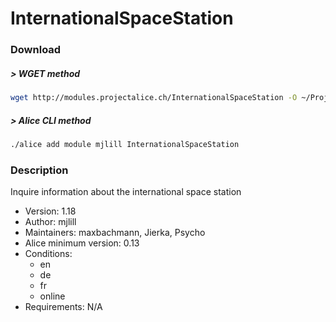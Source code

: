 # InternationalSpaceStation

### Download

##### > WGET method
```bash
wget http://modules.projectalice.ch/InternationalSpaceStation -O ~/ProjectAlice/system/moduleInstallTickets/InternationalSpaceStation.install
```

##### > Alice CLI method
```bash
./alice add module mjlill InternationalSpaceStation
```

### Description
Inquire information about the international space station

- Version: 1.18
- Author: mjlill
- Maintainers: maxbachmann, Jierka, Psycho
- Alice minimum version: 0.13
- Conditions:
  - en
  - de
  - fr
  - online
- Requirements: N/A

